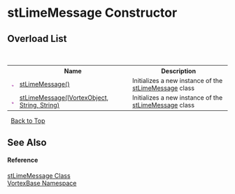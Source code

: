 # stLimeMessage Constructor 
 


## Overload List
&nbsp;<table><tr><th></th><th>Name</th><th>Description</th></tr><tr><td>![Public method](media/pubmethod.gif "Public method")</td><td><a href="M_VortexBase_stLimeMessage__ctor.md">stLimeMessage()</a></td><td>
Initializes a new instance of the <a href="T_VortexBase_stLimeMessage.md">stLimeMessage</a> class</td></tr><tr><td>![Public method](media/pubmethod.gif "Public method")</td><td><a href="M_VortexBase_stLimeMessage__ctor_1.md">stLimeMessage(IVortexObject, String, String)</a></td><td>
Initializes a new instance of the <a href="T_VortexBase_stLimeMessage.md">stLimeMessage</a> class</td></tr></table>&nbsp;
<a href="#stlimemessage-constructor">Back to Top</a>

## See Also


#### Reference
<a href="T_VortexBase_stLimeMessage.md">stLimeMessage Class</a><br /><a href="N_VortexBase.md">VortexBase Namespace</a><br />